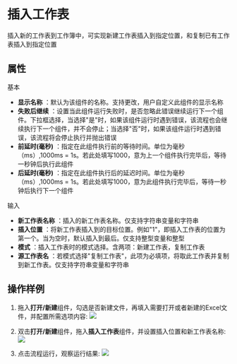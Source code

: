 # 插入工作表

插入新的工作表到工作簿中，可实现新建工作表插入到指定位置，和复制已有工作表插入到指定位置

## 属性
基本
- **显示名称** ：默认为该组件的名称。支持更改，用户自定义此组件的显示名称
- **失败后继续** ：设置当此组件运行失败时，是否忽略此错误继续运行下一个组件。下拉框选择，当选择"是"时，如果该组件运行时遇到错误，该流程也会继续执行下一个组件，并不会停止；当选择"否"时，如果该组件运行时遇到错误，该流程将会停止执行并抛出错误
- **前延时(毫秒)** ：指定在此组件执行前的等待时间。单位为毫秒（ms）,1000ms = 1s。若此处填写1000，意为上一个组件执行完毕后，等待一秒钟后执行此组件
- **后延时(毫秒)** ：指定在此组件执行后的延迟时间。单位为毫秒（ms）,1000ms = 1s。若此处填写1000，意为此组件执行完毕后，等待一秒钟后执行下一个组件


输入

- **新工作表名称** ：插入的新工作表名称。仅支持字符串变量和字符串
- **插入位置** ：将新工作表插入到的目标位置。例如&quot;1&quot;，即插入工作表的位置为第一个。当为空时，默认插入到最后。仅支持整型变量和整型
- **模式** ：插入工作表时的模式选择。含两项：新建工作表，复制工作表
- **源工作表名** ：若模式选择&quot;复制工作表&quot;，此项为必填项，将取此工作表并复制到新工作表。仅支持字符串变量和字符串


## 操作样例
1. 拖入**打开/新建**组件，勾选是否新建文件，再填入需要打开或者新建的Excel文件，并配置所需选项内容:
![](https://docimages.blob.core.chinacloudapi.cn/images/Activities/wps1.png)

2. 双击**打开/新建**组件，拖入**插入工作表**组件，并设置插入位置和新工作表名称:
![](https://docimages.blob.core.chinacloudapi.cn/images/Activities/wps53.png)

3. 点击流程运行，观察运行结果:
![](https://docimages.blob.core.chinacloudapi.cn/images/Activities/wps54.png)